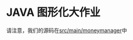 # JAVA 图形化大作业
请注意，我们的源码在[src/main/moneymanager](https://github.com/Echin-h/MoneyManager/blob/main/src/main/java/MoneyManager/MoneyManager.java)中
